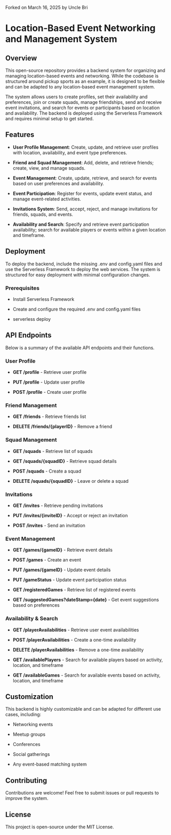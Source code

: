 Forked on March 16, 2025 by Uncle Bri

Location-Based Event Networking and Management System
=====================================================

Overview
--------

This open-source repository provides a backend system for organizing and managing location-based events and networking. While the codebase is structured around pickup sports as an example, it is designed to be flexible and can be adapted to any location-based event management system.

The system allows users to create profiles, set their availability and preferences, join or create squads, manage friendships, send and receive event invitations, and search for events or participants based on location and availability. The backend is deployed using the Serverless Framework and requires minimal setup to get started.

Features
--------

*   **User Profile Management**: Create, update, and retrieve user profiles with location, availability, and event type preferences.
    
*   **Friend and Squad Management**: Add, delete, and retrieve friends; create, view, and manage squads.
    
*   **Event Management**: Create, update, retrieve, and search for events based on user preferences and availability.
    
*   **Event Participation**: Register for events, update event status, and manage event-related activities.
    
*   **Invitations System**: Send, accept, reject, and manage invitations for friends, squads, and events.
    
*   **Availability and Search**: Specify and retrieve event participation availability; search for available players or events within a given location and timeframe.
    

Deployment
----------

To deploy the backend, include the missing .env and config.yaml files and use the Serverless Framework to deploy the web services. The system is structured for easy deployment with minimal configuration changes.

### Prerequisites

*   Install Serverless Framework
    
*   Create and configure the required .env and config.yaml files
    
*   serverless deploy
    

API Endpoints
-------------

Below is a summary of the available API endpoints and their functions.

### User Profile

*   **GET /profile** - Retrieve user profile
    
*   **PUT /profile** - Update user profile
    
*   **POST /profile** - Create user profile
    

### Friend Management

*   **GET /friends** - Retrieve friends list
    
*   **DELETE /friends/{playerID}** - Remove a friend
    

### Squad Management

*   **GET /squads** - Retrieve list of squads
    
*   **GET /squads/{squadID}** - Retrieve squad details
    
*   **POST /squads** - Create a squad
    
*   **DELETE /squads/{squadID}** - Leave or delete a squad
    

### Invitations

*   **GET /invites** - Retrieve pending invitations
    
*   **PUT /invites/{inviteID}** - Accept or reject an invitation
    
*   **POST /invites** - Send an invitation
    

### Event Management

*   **GET /games/{gameID}** - Retrieve event details
    
*   **POST /games** - Create an event
    
*   **PUT /games/{gameID}** - Update event details
    
*   **PUT /gameStatus** - Update event participation status
    
*   **GET /registeredGames** - Retrieve list of registered events
    
*   **GET /suggestedGames?dateStamp={date}** - Get event suggestions based on preferences
    

### Availability & Search

*   **GET /playerAvailabilities** - Retrieve user event availabilities
    
*   **POST /playerAvailabilities** - Create a one-time availability
    
*   **DELETE /playerAvailabilities** - Remove a one-time availability
    
*   **GET /availablePlayers** - Search for available players based on activity, location, and timeframe
    
*   **GET /availableGames** - Search for available events based on activity, location, and timeframe
    

Customization
-------------

This backend is highly customizable and can be adapted for different use cases, including:

*   Networking events
    
*   Meetup groups
    
*   Conferences
    
*   Social gatherings
    
*   Any event-based matching system
    

Contributing
------------

Contributions are welcome! Feel free to submit issues or pull requests to improve the system.

License
-------

This project is open-source under the MIT License.
